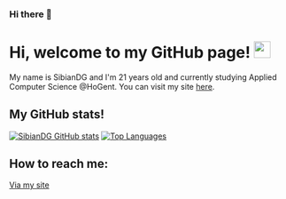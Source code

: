 ### Hi there 👋

# Hi, welcome to my GitHub page! <img src="https://raw.githubusercontent.com/MartinHeinz/MartinHeinz/master/wave.gif" width="30px">
My name is SibianDG and I'm 21 years old and currently studying Applied Computer Science @HoGent. You can visit my site [here](https://sibiandg.be).


## My GitHub stats!
[![SibianDG GitHub stats](https://github-readme-stats.vercel.app/api?username=SibianDG&show_icons=true&theme=merko)](https://github.com/anuraghazra/github-readme-stats)
[![Top Languages](https://github-readme-stats.vercel.app/api/top-langs/?username=SibianDG&layout=compact&theme=merko)](https://github.com/anuraghazra/github-readme-stats)

## How to reach me:
[Via my site](https://sibiandg.be)

<!--
**SibianDG/SibianDG** is a ✨ _special_ ✨ repository because its `README.md` (this file) appears on your GitHub profile.

Here are some ideas to get you started:

- 🔭 I’m currently working on ...
- 🌱 I’m currently learning ...
- 👯 I’m looking to collaborate on ...
- 🤔 I’m looking for help with ...
- 💬 Ask me about ...
- 📫 How to reach me: ...
- 😄 Pronouns: ...
- ⚡ Fun fact: ...
-->

